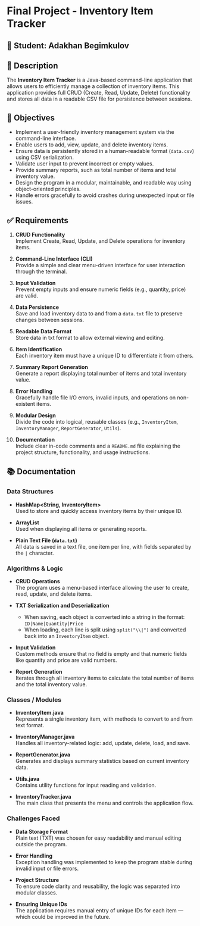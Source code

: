 # Final Project - Inventory Item Tracker

## 👤 Student: Adakhan Begimkulov

## 📌 Description
The **Inventory Item Tracker** is a Java-based command-line application that allows users to efficiently manage a collection of inventory items. This application provides full CRUD (Create, Read, Update, Delete) functionality and stores all data in a readable CSV file for persistence between sessions.

## 🎯 Objectives
- Implement a user-friendly inventory management system via the command-line interface.
- Enable users to add, view, update, and delete inventory items.
- Ensure data is persistently stored in a human-readable format (`data.csv`) using CSV serialization.
- Validate user input to prevent incorrect or empty values.
- Provide summary reports, such as total number of items and total inventory value.
- Design the program in a modular, maintainable, and readable way using object-oriented principles.
- Handle errors gracefully to avoid crashes during unexpected input or file issues.

## ✅ Requirements

1. **CRUD Functionality**  
   Implement Create, Read, Update, and Delete operations for inventory items.

2. **Command-Line Interface (CLI)**  
   Provide a simple and clear menu-driven interface for user interaction through the terminal.

3. **Input Validation**  
   Prevent empty inputs and ensure numeric fields (e.g., quantity, price) are valid.

4. **Data Persistence**  
   Save and load inventory data to and from a `data.txt` file to preserve changes between sessions.

5. **Readable Data Format**  
   Store data in txt format to allow external viewing and editing.

6. **Item Identification**  
   Each inventory item must have a unique ID to differentiate it from others.

7. **Summary Report Generation**  
   Generate a report displaying total number of items and total inventory value.

8. **Error Handling**  
   Gracefully handle file I/O errors, invalid inputs, and operations on non-existent items.

9. **Modular Design**  
   Divide the code into logical, reusable classes (e.g., `InventoryItem`, `InventoryManager`, `ReportGenerator`, `Utils`).

10. **Documentation**  
    Include clear in-code comments and a `README.md` file explaining the project structure, functionality, and usage instructions.


## 📚 Documentation

### Data Structures
- **HashMap<String, InventoryItem>**  
  Used to store and quickly access inventory items by their unique ID.

- **ArrayList<InventoryItem>**  
  Used when displaying all items or generating reports.

- **Plain Text File (`data.txt`)**  
  All data is saved in a text file, one item per line, with fields separated by the `|` character.

### Algorithms & Logic
- **CRUD Operations**  
  The program uses a menu-based interface allowing the user to create, read, update, and delete items.

- **TXT Serialization and Deserialization**  
  - When saving, each object is converted into a string in the format: `ID|Name|Quantity|Price`
  - When loading, each line is split using `split("\\|")` and converted back into an `InventoryItem` object.

- **Input Validation**  
  Custom methods ensure that no field is empty and that numeric fields like quantity and price are valid numbers.

- **Report Generation**  
  Iterates through all inventory items to calculate the total number of items and the total inventory value.

### Classes / Modules
- **InventoryItem.java**  
  Represents a single inventory item, with methods to convert to and from text format.

- **InventoryManager.java**  
  Handles all inventory-related logic: add, update, delete, load, and save.

- **ReportGenerator.java**  
  Generates and displays summary statistics based on current inventory data.

- **Utils.java**  
  Contains utility functions for input reading and validation.

- **InventoryTracker.java**  
  The main class that presents the menu and controls the application flow.

### Challenges Faced
- **Data Storage Format**  
  Plain text (TXT) was chosen for easy readability and manual editing outside the program.

- **Error Handling**  
  Exception handling was implemented to keep the program stable during invalid input or file errors.

- **Project Structure**  
  To ensure code clarity and reusability, the logic was separated into modular classes.

- **Ensuring Unique IDs**  
  The application requires manual entry of unique IDs for each item — which could be improved in the future.


